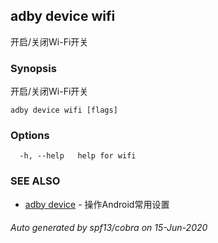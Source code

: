 ## adby device wifi

开启/关闭Wi-Fi开关

### Synopsis

开启/关闭Wi-Fi开关

```
adby device wifi [flags]
```

### Options

```
  -h, --help   help for wifi
```

### SEE ALSO

* [adby device](adby_device.md)	 - 操作Android常用设置

###### Auto generated by spf13/cobra on 15-Jun-2020

